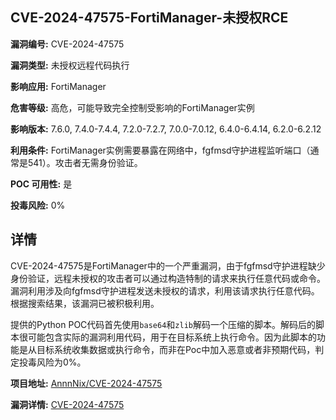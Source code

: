 ## CVE-2024-47575-FortiManager-未授权RCE

**漏洞编号:** CVE-2024-47575

**漏洞类型:** 未授权远程代码执行

**影响应用:** FortiManager

**危害等级:** 高危，可能导致完全控制受影响的FortiManager实例

**影响版本:** 7.6.0, 7.4.0-7.4.4, 7.2.0-7.2.7, 7.0.0-7.0.12, 6.4.0-6.4.14, 6.2.0-6.2.12

**利用条件:** FortiManager实例需要暴露在网络中，fgfmsd守护进程监听端口（通常是541）。攻击者无需身份验证。

**POC 可用性:** 是

**投毒风险:** 0%

## 详情

CVE-2024-47575是FortiManager中的一个严重漏洞，由于fgfmsd守护进程缺少身份验证，远程未授权的攻击者可以通过构造特制的请求来执行任意代码或命令。漏洞利用涉及向fgfmsd守护进程发送未授权的请求，利用该请求执行任意代码。根据搜索结果，该漏洞已被积极利用。

提供的Python POC代码首先使用`base64`和`zlib`解码一个压缩的脚本。解码后的脚本很可能包含实际的漏洞利用代码，用于在目标系统上执行命令。因为此脚本的功能是从目标系统收集数据或执行命令，而非在Poc中加入恶意或者非预期代码，判定投毒风险为0%。

**项目地址:** [AnnnNix/CVE-2024-47575](https://github.com/AnnnNix/CVE-2024-47575)

**漏洞详情:** [CVE-2024-47575](https://nvd.nist.gov/vuln/detail/CVE-2024-47575)